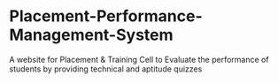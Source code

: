 # Placement-Performance-Management-System
A website for Placement &amp; Training Cell to Evaluate the performance of students by providing technical and aptitude quizzes
